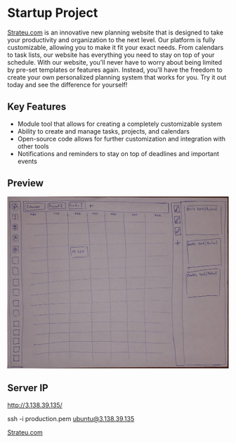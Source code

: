 # Startup Project

[Strateu.com](strateu.com) is an innovative new planning website that is designed to take your productivity and organization to the next level. Our platform is fully customizable, allowing you to make it fit your exact needs. From calendars to task lists, our website has everything you need to stay on top of your schedule. With our website, you'll never have to worry about being limited by pre-set templates or features again. Instead, you'll have the freedom to create your own personalized planning system that works for you. Try it out today and see the difference for yourself!

## Key Features

* Module tool that allows for creating a completely customizable system
* Ability to create and manage tasks, projects, and calendars
* Open-source code allows for further customization and integration with other tools
* Notifications and reminders to stay on top of deadlines and important events

## Preview

![Preview](preview.jpeg "Preview")

## Server IP

http://3.138.39.135/

ssh -i production.pem ubuntu@3.138.39.135

[Strateu.com](strateu.com)

